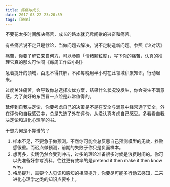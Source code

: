 ```yaml
---
title: 疼痛与成长
date: 2017-03-22 23:20:59
tags: [随笔]
---
```


不要花太多时间解决痛苦，成长的路本就充斥间歇的兴奋和痛苦。

有些痛苦说不定只是悖论，当做问题去解决，说不定制造新问题。参照《论对话》

痛苦，你要了解它来自何方，可以参照「情绪颗粒度」，写下你的痛苦，认真的推理它真的那么可怕吗《每周工作四小时》

急着提升的领域，百思不得其解，不如每晚用半小时在此领域积累知识，行动起来。

过度关注痛苦，会导致你总选择次优方案，结果什么状况没发生，你会突生不满意感。为了美好的东西冒一点险是非常值得的。

延伸到自我决定论，你要考虑自己的决策是不是在安全与满意中经常选了安全，外在评价和自我感受中，总是先选了外在评价，从没认真考虑自己感受。多看看自我决定论和进化心理学的书。

干想为何是不靠谱的？
1. 样本不足，不要急于做预测。不然你可能会总反思自己预测模型的无效，挫败感很重。而迟点做预测，前期的失败于你只是负面样本。
2. 想再多，实践仍然会受到冲击，过多的理论准备很多时候是浪费时间的。你可以先准备好参考资料，往往更有效率的是pretend it then make it then know why。
3. 格局提升，需要个人见识和感知的相应提升，你要尽可能多行动去感知，二来进化心理学之类的知识点要补上。


